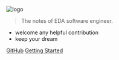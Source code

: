 ![logo](https://blog-1300663127.cos.ap-shanghai.myqcloud.com/BackEnd_Notes/corn.png)

> The notes of EDA software engineer.

- welcome any helpful contribution
- keep your dream

[GitHub](https://github.com/CornPrincess/EDA_Notes)
[Getting Started](#EDA_Notes)



